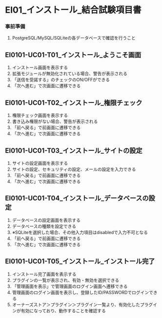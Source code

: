 # EI01_インストール_結合試験項目書

### 事前準備

1. PostgreSQL/MySQL/SQLiteの各データベースで確認を行うこと

## EI0101-UC01-T01_インストール_ようこそ画面

1. インストール画面を表示する
1. 拡張モジュールが無効化されている場合、警告が表示される
1. 「送信を受諾する」のチェックのON/OFFができる
1. 「次へ進む」で次画面に遷移できる

## EI0101-UC01-T02_インストール_権限チェック

1. 権限チェック画面を表示する
1. 書き込み権限がない場合、警告が表示される
1. 「前へ戻る」で前画面に遷移できる
1. 「次へ進む」で次画面に遷移できる

## EI0101-UC01-T03_インストール_サイトの設定

1. サイトの設定画面を表示する
1. サイトの設定、セキュリティの設定、メールの設定を入力できる
1. 「前へ戻る」で前画面に遷移できる
1. 「次へ進む」で次画面に遷移できる

## EI0101-UC01-T04_インストール_データベースの設定

1. データベースの設定画面を表示する
1. データベースの種類を設定できる
1. ※SQLiteを選択した場合、その他入力項目はdisabledで入力不可となる
1. 「前へ戻る」で前画面に遷移できる
1. 「次へ進む」で次画面に遷移できる

## EI0101-UC01-T05_インストール_インストール完了

1. インストール完了画面を表示する
1. プラグインの一覧が表示され、有効・無効を選択できる
1. 「管理画面を表示」で管理画面のログイン画面へ遷移できる
1. 管理画面のログイン画面を表示し、登録したID/PASSWORDでログインできる
1. オーナーズストア＞プラグイン＞プラグイン一覧より、有効化したプラグインが有効になっており、動作することを確認する
